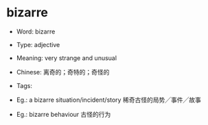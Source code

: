 # bizarre

- Word: bizarre

- Type: adjective
- Meaning: very strange and unusual
- Chinese: 离奇的；奇特的；奇怪的
- Tags: 
- Eg.: a bizarre situation/incident/story 稀奇古怪的局势╱事件╱故事
- Eg.: bizarre behaviour 古怪的行为

